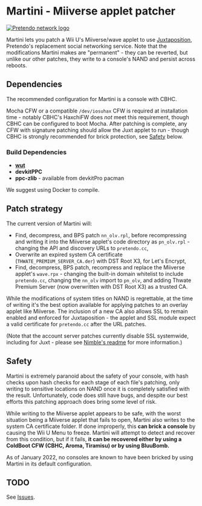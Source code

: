 # Martini - Miiverse applet patcher

[![Pretendo network logo](https://github.com/PretendoNetwork/website/raw/master/public/assets/images/opengraph/opengraph-image.png)](https://pretendo.network)

Martini lets you patch a Wii U's Miiverse/wave applet to use [Juxtaposition](https://github.com/PretendoNetwork/juxt-web), Pretendo's replacement social networking service. Note that the modifications Martini makes are "permanent" - they can be reverted, but unlike our other patches, they write to a console's NAND and persist across reboots.

## Dependencies

The recommended configuration for Martini is a console with CBHC.

Mocha CFW or a compatible `/dev/iosuhax` CFW is required at installation time - notably CBHC's HaxchiFW does *not* meet this requirement, though CBHC can be configured to boot Mocha. After patching is complete, any CFW with signature patching should allow the Juxt applet to run - though CBHC is strongly recommended for brick protection, see [Safety](#Safety) below.

### Build Dependencies

 - [**wut**](https://github.com/devkitPro/wut/)
 - **devkitPPC**
 - **ppc-zlib** - available from devkitPro pacman

We suggest using Docker to compile.

## Patch strategy
The current version of Martini will:
 - Find, decompress, and BPS patch `nn_olv.rpl`, before recompressing and writing it into the Miiverse applet's code directory as `pn_olv.rpl` - changing the API and discovery URLs to `pretendo.cc`,
 - Overwrite an expired system CA certificate (`THWATE_PREMIUM_SERVER_CA.der`) with DST Root X3, for Let's Encrypt,
 - Find, decompress, BPS patch, recompress and replace the Miiverse applet's `wave.rpx` - changing the built-in domain whitelist to include `pretendo.cc`, changing the `nn_olv` import to `pn_olv`, and adding Thwate Premium Server (now overwritten with DST Root X3) as a trusted CA.

While the modifications of system titles on NAND is regrettable, at the time of writing it's the best option available for applying patches to an overlay applet like Miiverse. The inclusion of a new CA also allows SSL to remain enabled and enforced for Juxtaposition - the applet and SSL module expect a valid certificate for `pretendo.cc` after the URL patches.

(Note that the account server patches currently disable SSL systemwide, including for Juxt - please see [Nimble's readme](https://github.com/PretendoNetwork/Nimble) for more information.)

## Safety
Martini is extremely paranoid about the safety of your console, with hash checks upon hash checks for each stage of each file's patching, only writing to sensitive locations on NAND once it is completely satisfied with the result. Unfortunately, code does still have bugs, and despite our best efforts this patching approach does bring some level of risk.

While writing to the Miiverse applet appears to be safe, with the worst situation being a Miiverse applet that fails to open, Martini also writes to the system CA certificate folder. If done improperly, this **can brick a console** by causing the Wii U Menu to freeze. Martini will attempt to detect and recover from this condition, but if it fails, **it can be recovered either by using a ColdBoot CFW (CBHC, Aroma, Tiramisu) or by using BluuBomb.**

As of January 2022, no consoles are known to have been bricked by using Martini in its default configuration.

## TODO
See [Issues](https://github.com/PretendoNetwork/Martini/issues).

